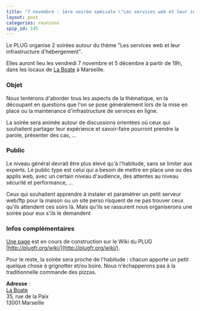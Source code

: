 ```yaml
---
title: "7 novembre : 1ère soirée spéciale \"Les services web et leur infrastructure d'hébergement\" "
layout: post
categories: reunions
spip_id: 145
---
```

Le PLUG organise 2 soirées autour du thème "Les services web et leur infrastructure d'hébergement".

Elles auront lieu les vendredi 7 novembre et 5 décembre à partir de 19h, dans les locaux de [La Boate](http://laboate.com/) à Marseille.

### Objet ###
Nous tenterons d'aborder tous les aspects de la thématique, en la découpant en questions que l'on se pose généralement lors de la mise en place ou la maintenance d'infrastructure de services en ligne.

La soirée sera animée autour de discussions orientées où ceux qui souhaitent partager leur expérience et savoir-faire pourront prendre la parole, présenter des cas, …

### Public ###
Le niveau général devrait être plus élevé qu'à l'habitude, sans se limiter aux experts. Le public type est celui qui a besoin de mettre en place une ou des applis web, avec un certain niveau d'audience, des attentes au niveau sécurité et performance, …

Ceux qui souhaitent apprendre à instaler et paramétrer un petit serveur web/ftp pour la maison ou un site perso risquent de ne pas trouver ceux qu'ils attendent ces soirs là. Mais qu'ils se rassurent nous organiserons une soirée pour eux s'ils le demandent 

### Infos complémentaires ###
[Une page](http://snipr.com/3qemp) est en cours de construction sur le Wiki du PLUG [http://plugfr.org/wiki/](http://plugfr.org/wiki/).

Pour le reste, la soirée sera proche de l'habitude : chacun apporte un petit quelque chose à grignotter et/ou boire. Nous n'échapperons pas à la traditionnelle commande des pizzas.

<quote>**Adresse** :  
[La Boate](http://laboate.com/)  
35, rue de la Paix  
13001 Marseille</quote>
